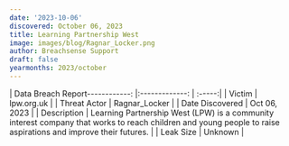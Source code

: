 ```yaml
---
date: '2023-10-06'
discovered: October 06, 2023
title: Learning Partnership West
image: images/blog/Ragnar_Locker.png
author: Breachsense Support
draft: false
yearmonths: 2023/october
---
```


| Data Breach Report------------:     |:-------------:    | :-----:|
| Victim      | lpw.org.uk      | 
| Threat Actor      | Ragnar_Locker      | 
| Date Discovered      | Oct 06, 2023      | 
| Description      | Learning Partnership West (LPW) is a community interest company that works to reach children and young people to raise aspirations and improve their futures.      | 
| Leak Size      | Unknown      | 

